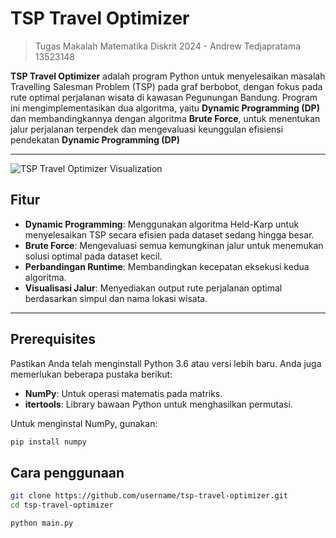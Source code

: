 # TSP Travel Optimizer

> Tugas Makalah Matematika Diskrit 2024 - Andrew Tedjapratama 13523148

**TSP Travel Optimizer** adalah program Python untuk menyelesaikan masalah Travelling Salesman Problem (TSP) pada graf berbobot, dengan fokus pada rute optimal perjalanan wisata di kawasan Pegunungan Bandung. Program ini mengimplementasikan dua algoritma, yaitu **Dynamic Programming (DP)** dan membandingkannya dengan algoritma **Brute Force**, untuk menentukan jalur perjalanan terpendek dan mengevaluasi keunggulan efisiensi pendekatan **Dynamic Programming (DP)**

---

![TSP Travel Optimizer Visualization](/TSP.png)

## Fitur

-   **Dynamic Programming**: Menggunakan algoritma Held-Karp untuk menyelesaikan TSP secara efisien pada dataset sedang hingga besar.
-   **Brute Force**: Mengevaluasi semua kemungkinan jalur untuk menemukan solusi optimal pada dataset kecil.
-   **Perbandingan Runtime**: Membandingkan kecepatan eksekusi kedua algoritma.
-   **Visualisasi Jalur**: Menyediakan output rute perjalanan optimal berdasarkan simpul dan nama lokasi wisata.

---

## Prerequisites

Pastikan Anda telah menginstall Python 3.6 atau versi lebih baru. Anda juga memerlukan beberapa pustaka berikut:

-   **NumPy**: Untuk operasi matematis pada matriks.
-   **itertools**: Library bawaan Python untuk menghasilkan permutasi.

Untuk menginstal NumPy, gunakan:

```bash
pip install numpy

```

## Cara penggunaan

```bash
git clone https://github.com/username/tsp-travel-optimizer.git
cd tsp-travel-optimizer
```

```bash
python main.py
```
